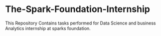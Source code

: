 # The-Spark-Foundation-Internship
This Repository Contains tasks performed for Data Science and business Analytics internship at sparks foundation.
